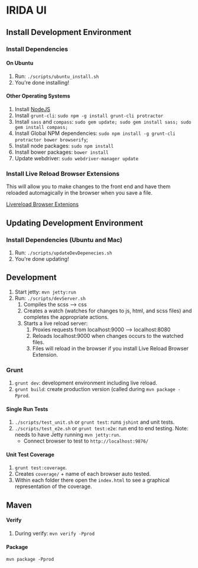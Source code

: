IRIDA UI
========

Install Development Environment
-------------------------------

### Install Dependencies

#### On Ubuntu

1. Run: `./scripts/ubuntu_install.sh`
2. You're done installing!

#### Other Operating Systems

1. Install [NodeJS](http://www.nodejs.org)
1. Install `grunt-cli`: `sudo npm -g install grunt-cli protractor`
1. Install `sass` and `compass`: `sudo gem update; sudo gem install sass; sudo gem install compass;`
1. Install Global NPM dependencies: `sudo npm install -g grunt-cli protractor bower browserify`;
1. Install node packages: `sudo npm install`
1. Install bower packages: `bower install`
1. Update webdriver: `sudo webdriver-manager update`

### Install Live Reload Browser Extensions

This will allow you to make changes to the front end and have them reloaded automagically in the browser when you save a file.

﻿[Livereload Browser Extenions](http://feedback.livereload.com/knowledgebase/articles/86242-how-do-i-install-and-use-the-browser-extensions-)

Updating Development Environment
--------------------------------

### Install Dependencies (Ubuntu and Mac)

1. Run: `./scripts/updateDevDepenecies.sh`
2. You're done updating!

Development
-----------

1. Start jetty: `mvn jetty:run`
1. Run: `./scripts/devServer.sh`
    1. Compiles the scss --> css
    1. Creates a watch (watches for changes to js, html, and scss files) and completes the appropriate actions.
    1. Starts a live reload server:
        1. Proxies requests from localhost:9000 --> localhost:8080
        1. Reloads localhost:9000 when changes occurs to the watched files.
        1. Files will reload in the browser if you install Live Reload Browser Extension.

### Grunt

1. `grunt dev`: development environment including live reload.
1. `grunt build`: create production version (called during `mvn package -Pprod`.

#### Single Run Tests

1. `./scripts/test_unit.sh` or `grunt test`: runs `jshint` and unit tests.
1. `./scripts/test_e2e.sh` or `grunt test:e2e`: run end to end testing.  Note: needs to have Jetty running `mvn jetty:run`.
    - Connect browser to test to `http://localhost:9876/`

#### Unit Test Coverage
1. `grunt test:coverage`.
1. Creates `coverage/` + name of each browser auto tested.
1. Within each folder there open the `index.html` to see a graphical representation of the coverage.

Maven
-----

#### Verify

1. During verify: `mvn verify -Pprod`

#### Package

`mvn package -Pprod`

